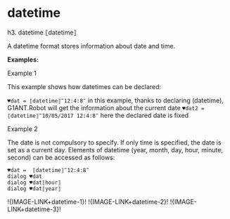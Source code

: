 # datetime

h3.  datetime ⟦datetime⟧

A datetime format stores information about date and time. 

**Examples:**

Example 1

This example shows how datetimes can be declared:

`♥dat = ⟦datetime⟧‴12:4:8‴` in this example, thanks to declaring (datetime), G1ANT.Robot  will get the information about the current date
`♥dat2 = ⟦datetime⟧‴10/05/2017 12:4:8‴` here the declared date is fixed

Example 2

The date is not compulsory to specify. If only time is specified, the date is set as a current day.
Elements of datetime (year, month, day, hour, minute, second) can be accessed as follows:

```G1ANT
♥dat =  ⟦datetime⟧‴12:4:8‴
dialog ♥dat
dialog ♥dat⟦hour⟧
dialog ♥dat⟦year⟧

```

!{IMAGE-LINK+datetime-1}!   !{IMAGE-LINK+datetime-2}!   !{IMAGE-LINK+datetime-3}!